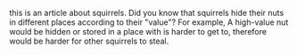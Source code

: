 this is an article about squirrels. Did you know that squirrels hide their nuts in different places according to their "value"? For example, A high-value nut would be hidden or stored in a place with is harder to get to, therefore would be harder for other squirrels to steal. 